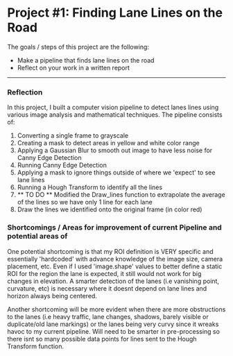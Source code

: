 # **Project #1: Finding Lane Lines on the Road** 

The goals / steps of this project are the following:
* Make a pipeline that finds lane lines on the road
* Reflect on your work in a written report


---

### Reflection

In this project, I built a computer vision pipeline to detect lanes lines using various image analysis and mathematical techniques.   The pipeline consists of:

1. Converting a single frame to grayscale
2. Creating a mask to detect areas in yellow and white color range
3. Applying a Gaussian Blur to smooth out image to have less noise for Canny Edge Detection
4. Running Canny Edge Detection
5. Applying a mask to ignore things outside of where we 'expect' to see lane lines
6. Running a Hough Transform to identify all the lines 
7. ** TO DO ** Modified the Draw_lines function to extrapolate the average of the lines so we have only 1 line for each lane
8. Draw the lines we identified onto the original frame (in color red)


###  Shortcomings / Areas for improvement of current Pipeline and potential areas of 


One potential shortcoming is that my ROI definition is VERY specific and essentially 'hardcoded' with advance knowledge of the image size, camera placement, etc.  Even if I used 'image.shape' values to better define a static  ROI for the region the lane is expected, it still would not work for big changes in elevation.  A smarter detection of the lanes (i.e vanishing point, curvature, etc) is necessary where it doesnt depend on lane lines and horizon always being centered.

Another shortcoming will be more evident when there are more obstructions to the lanes (i.e heavy traffic, lane changes, shadows, barely visible or duplicate/old lane markings) or the lanes being very curvy since it wreaks havoc to my current pipeline.  Will need to be smarter in pre-processing so there isnt so many possible data points for lines sent to the Hough Transform function.


